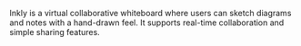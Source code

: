 Inkly is a virtual collaborative whiteboard where users can sketch diagrams and notes with a hand-drawn feel. It supports real-time collaboration and simple sharing features.
